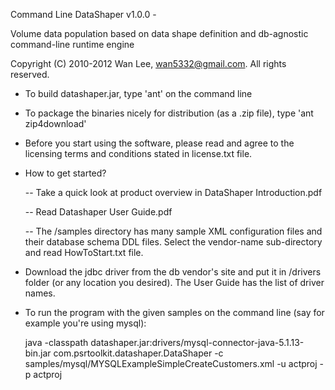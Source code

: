 Command Line DataShaper v1.0.0 - 

Volume data population based on data shape definition and db-agnostic command-line runtime engine

Copyright (C) 2010-2012 Wan Lee, wan5332@gmail.com. All rights reserved.


- To build datashaper.jar, type 'ant' on the command line

- To package the binaries nicely for distribution (as a .zip file), type 'ant zip4download'

- Before you start using the software, please read and agree to the licensing terms and conditions stated in license.txt file.

- How to get started?

    -- Take a quick look at product overview in DataShaper Introduction.pdf
    
    -- Read Datashaper User Guide.pdf
    
    -- The /samples directory has many sample XML configuration files and their database schema DDL files. 
       Select the vendor-name sub-directory and read HowToStart.txt file.

- Download the jdbc driver from the db vendor's site and put it in /drivers folder (or any location you desired). The User Guide has the list of driver names.

- To run the program with the given samples on the command line (say for example you're using mysql):

    java -classpath datashaper.jar:drivers/mysql-connector-java-5.1.13-bin.jar com.psrtoolkit.datashaper.DataShaper -c samples/mysql/MYSQLExampleSimpleCreateCustomers.xml -u actproj -p actproj

